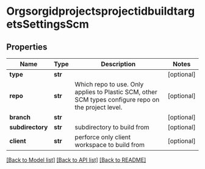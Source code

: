 # OrgsorgidprojectsprojectidbuildtargetsSettingsScm

## Properties
Name | Type | Description | Notes
------------ | ------------- | ------------- | -------------
**type** | **str** |  | [optional] 
**repo** | **str** | Which repo to use. Only applies to Plastic SCM, other SCM types configure repo on the project level. | [optional] 
**branch** | **str** |  | [optional] 
**subdirectory** | **str** | subdirectory to build from | [optional] 
**client** | **str** | perforce only client workspace to build from | [optional] 

[[Back to Model list]](../README.md#documentation-for-models) [[Back to API list]](../README.md#documentation-for-api-endpoints) [[Back to README]](../README.md)


